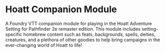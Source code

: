 # Hoatt Companion Module
A Foundry VTT companion module for playing in the 
Hoatt Adventure Setting for Pathfinder 2e remaster
edition. This module includes setting-specific homebrew
content such as feats, backgrounds, spells, deities, 
creatures, and a plethora of other goodies to help bring
campaigns in the ever-changing world of Hoatt to life!